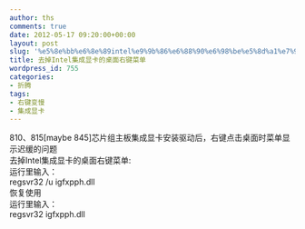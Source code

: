 ```yaml
---
author: ths
comments: true
date: 2012-05-17 09:20:00+00:00
layout: post
slug: '%e5%8e%bb%e6%8e%89intel%e9%9b%86%e6%88%90%e6%98%be%e5%8d%a1%e7%9a%84%e6%a1%8c%e9%9d%a2%e5%8f%b3%e9%94%ae%e8%8f%9c%e5%8d%95'
title: 去掉Intel集成显卡的桌面右键菜单
wordpress_id: 755
categories:
- 折腾
tags:
- 右键变慢
- 集成显卡
---
```


810、815[maybe 845]芯片组主板集成显卡安装驱动后，右键点击桌面时菜单显示迟缓的问题  
去掉Intel集成显卡的桌面右键菜单:  
运行里输入：  
regsvr32 /u igfxpph.dll  
恢复使用  
运行里输入：  
regsvr32 igfxpph.dll



